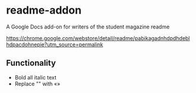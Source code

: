 # readme-addon
A Google Docs add-on for writers of the student magazine readme

https://chrome.google.com/webstore/detail/readme/pabikagadnhdpdhdeblhdpacdohnepie?utm_source=permalink

## Functionality

* Bold all italic text
* Replace "" with «»
